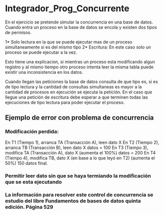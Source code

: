 # Integrador_Prog_Concurrente

En el ejercicio se pretende simular la concurrencia en una base de datos. Cuando entra un proceso en la base de datos se encola y existen dos tipos de permisos.

1* Solo lectura en la que se puede ejecutar mas de un proceso simultaneamente si es del mismo tipo
2* Escritura: En este caso solo un proceso se puede ejecutar a la vez.

Esto tiene una explicacion, si mientras un proceso esta modificando algun registro y al mismo tiempo otro proceso intenta leer la misma tabla puede existir una inconsistencia en los datos.

Cuando llegan las peticiones la base de datos consulta de que tipo es, si es de tipo lectura y la cantidad de consultas simultaneas es mayor a la cantidad de procesos en ejecución se ejecuta la petición. En el caso que llegue una petición de escritura debe esperar a que terminen todas las ejecuciones de tipo lectura para poder ejecutar el proceso.

## Ejemplo de error con problema de concurrencia

### Modificación perdida:

En T1 (Tiempo 1), arranca TA (Transacción A), leen dato X
En T2 (Tiempo 2), arranca TB (Transacción B), leen dato X datos = 100
En T3 (Tiempo 3), modifica TA (Transacción A), dato X (aumenta el 100%) datos = 200
En T4 (Tiempo 4), modifica TB, dato X (en base a lo que leyó en T2) (aumenta el 50%) 150 datos final.

### Permitir leer dato sin que se haya termiando la modificación que se esta ejecutando

### La información para resolver este control de concurrencia se estudio del libre Fundamentos de bases de datos quinta edición. Página 529
